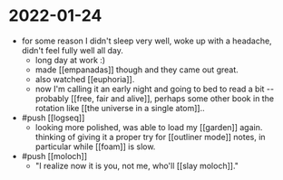 # 2022-01-24

- for some reason I didn't sleep very well, woke up with a headache, didn't feel fully well all day. 
  - long day at work :)
  - made [[empanadas]] though and they came out great. 
  - also watched [[euphoria]].
  - now I'm calling it an early night and going to bed to read a bit -- probably [[free, fair and alive]], perhaps some other book in the rotation like [[the universe in a single atom]]..
- #push [[logseq]]
  - looking more polished, was able to load my [[garden]] again. thinking of giving it a proper try for [[outliner mode]] notes, in particular while [[foam]] is slow.
- #push [[moloch]]
  - "I realize now it is you, not me, who'll [[slay moloch]]."
